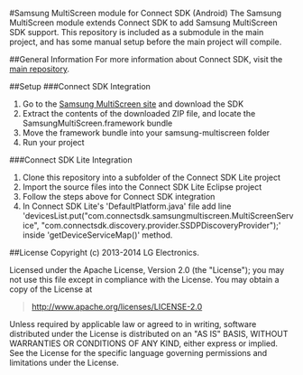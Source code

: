 #Samsung MultiScreen module for Connect SDK (Android)
The Samsung MultiScreen module extends Connect SDK to add Samsung MultiScreen SDK support. This repository is included as a submodule in the main project, and has some manual setup before the main project will compile.

##General Information
For more information about Connect SDK, visit the [main repository](https://github.com/ConnectSDK/Connect-SDK-Android).

##Setup
###Connect SDK Integration
1. Go to the [Samsung MultiScreen site](http://multiscreen.samsung.com/downloads.html) and download the SDK
2. Extract the contents of the downloaded ZIP file, and locate the SamsungMultiScreen.framework bundle
3. Move the framework bundle into your samsung-multiscreen folder
4. Run your project

###Connect SDK Lite Integration
1. Clone this repository into a subfolder of the Connect SDK Lite project
2. Import the source files into the Connect SDK Lite Eclipse project
3. Follow the steps above for Connect SDK integration
4. In Connect SDK Lite's 'DefaultPlatform.java' file add line  'devicesList.put("com.connectsdk.samsungmultiscreen.MultiScreenService", "com.connectsdk.discovery.provider.SSDPDiscoveryProvider");' inside 'getDeviceServiceMap()' method.

##License
Copyright (c) 2013-2014 LG Electronics.

Licensed under the Apache License, Version 2.0 (the "License");
you may not use this file except in compliance with the License.
You may obtain a copy of the License at

> http://www.apache.org/licenses/LICENSE-2.0

Unless required by applicable law or agreed to in writing, software
distributed under the License is distributed on an "AS IS" BASIS,
WITHOUT WARRANTIES OR CONDITIONS OF ANY KIND, either express or implied.
See the License for the specific language governing permissions and
limitations under the License.
